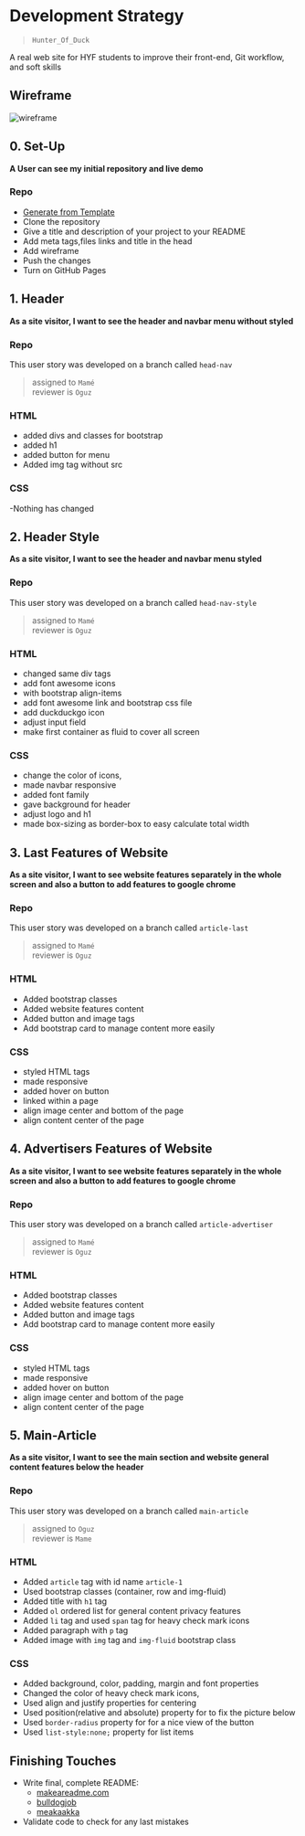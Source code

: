 # Development Strategy

> `Hunter_Of_Duck`

A real web site for HYF students to improve their front-end, Git workflow, and soft skills

## Wireframe


![wireframe](./img/duckduckwireframe.png)

## 0. Set-Up

__A User can see my initial repository and live demo__

### Repo

- [Generate from Template](https://github.com/HackYourFutureBelgium/w3-validation-template)
- Clone the repository
- Give a title and description of your project to your README
- Add meta tags,files links and title in the head
- Add wireframe
- Push the changes
- Turn on GitHub Pages

## 1. Header

__As a site visitor, I want to see the header and navbar menu without styled__

### Repo

This user story was developed on a branch called `head-nav`

> assigned to `Mamé`  
> reviewer is `Oguz`

### HTML

- added divs and classes for bootstrap 
- added h1
- added button for menu
- Added img tag without src

### CSS

-Nothing has changed

## 2. Header Style

__As a site visitor, I want to see the header and navbar menu styled__

### Repo

This user story was developed on a branch called `head-nav-style`

> assigned to `Mamé`  
> reviewer is `Oguz`

### HTML

- changed same div tags
- add font awesome icons
- with bootstrap align-items
- add font awesome link and bootstrap css file
- add duckduckgo icon
- adjust input field 
- make first container as fluid to cover all screen

### CSS

- change the color of icons,
- made navbar responsive
- added font family
- gave background for header
- adjust logo and h1
- made box-sizing as border-box to easy calculate total width

## 3. Last Features of Website

__As a site visitor, I want to see website features separately in  the whole screen  and also a button to add features to google chrome__

### Repo

This user story was developed on a branch called `article-last`

> assigned to `Mamé`  
> reviewer is `Oguz`

### HTML

- Added bootstrap classes
- Added website features content
- Added button and image tags
- Add bootstrap card to manage content more easily


### CSS

- styled HTML tags
- made responsive 
- added hover on button
- linked within a page
- align image center and bottom of the page
- align content center of the page

## 4. Advertisers Features of Website

__As a site visitor, I want to see website features separately in  the whole screen  and also a button to add features to google chrome__

### Repo

This user story was developed on a branch called `article-advertiser`

> assigned to `Mamé`  
> reviewer is `Oguz`

### HTML

- Added bootstrap classes
- Added website features content
- Added button and image tags
- Add bootstrap card to manage content more easily


### CSS

- styled HTML tags
- made responsive 
- added hover on button
- align image center and bottom of the page
- align content center of the page

## 5. Main-Article

__As a site visitor, I want to see the main section and website general content features below the header__

### Repo

This user story was developed on a branch called `main-article`

> assigned to `Oguz`  
> reviewer is `Mame`

### HTML

- Added `article` tag with id name `article-1`
- Used bootstrap classes (container, row and img-fluid)
- Added title with `h1` tag
- Added `ol` ordered list for general content privacy features
- Added `li` tag and used `span` tag for heavy check mark icons
- Added paragraph with `p` tag
- Added image with `img` tag and `img-fluid` bootstrap class

### CSS

- Added background, color, padding, margin and font properties
- Changed the color of heavy check mark icons,
- Used align and justify properties for centering
- Used position(relative and absolute) property for to fix the picture below
- Used `border-radius` property for for a nice view of the button
- Used `list-style:none;` property for list items

## Finishing Touches

- Write final, complete README:
  - [makeareadme.com](https://www.makeareadme.com/)
  - [bulldogjob](https://bulldogjob.com/news/449-how-to-write-a-good-readme-for-your-github-project)
  - [meakaakka](https://medium.com/@meakaakka/a-beginners-guide-to-writing-a-kickass-readme-7ac01da88ab3)
- Validate code to check for any last mistakes

